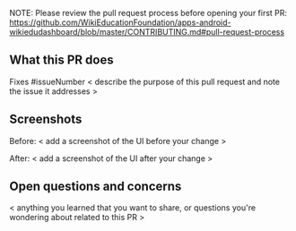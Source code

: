 NOTE: Please review the pull request process before opening your first PR: https://github.com/WikiEducationFoundation/apps-android-wikiedudashboard/blob/master/CONTRIBUTING.md#pull-request-process

## What this PR does
Fixes #issueNumber
< describe the purpose of this pull request and note the issue it addresses >

## Screenshots
Before:
< add a screenshot of the UI before your change >

After:
< add a screenshot of the UI after your change >
## Open questions and concerns
< anything you learned that you want to share, or questions you're wondering about related to this PR >
